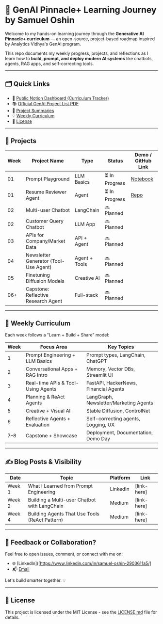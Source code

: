 # 🧠 GenAI Pinnacle+ Learning Journey by Samuel Oshin

Welcome to my hands-on learning journey through the **Generative AI Pinnacle+ curriculum** — an open-source, project-based roadmap inspired by Analytics Vidhya's GenAI program.

This repo documents my weekly progress, projects, and reflections as I learn how to **build, prompt, and deploy modern AI systems** like chatbots, agents, RAG apps, and self-correcting tools.

---

## 🗂️ Quick Links

- 📅 [Public Notion Dashboard (Curriculum Tracker)](#)
- 📚 [Official GenAI Project List PDF](./GenAI_Pinnacle_Plus_Projects.pdf)
- 🧩 [Project Summaries](#-projects)
- 💡 [Weekly Curriculum](#-weekly-curriculum)
- 📜 [License](#-license)

---

## 🚀 Projects

| Week | Project Name                             | Type         | Status        | Demo / GitHub Link |
|------|------------------------------------------|--------------|---------------|--------------------|
| 01   | Prompt Playground                        | LLM Basics   | ⏳ In Progress   | [Notebook](./week_01_prompt_engineering/prompt_playground.ipynb) |
| 01   | Resume Reviewer Agent                    | Agent        | ⏳ In Progress   | [Repo](./week_01_prompt_engineering/resume_reviewer_agent) |
| 02   | Multi-user Chatbot                       | LangChain    | 🔜 Planned |                    |
| 02   | Customer Query Chatbot                   | LLM App      | 🔜 Planned |                    |
| 03   | APIs for Company/Market Data             | API + Agent  | 🔜 Planned     |                    |
| 04   | Newsletter Generator (Tool-Use Agent)    | Agent + Tools| 🔜 Planned     |                    |
| 05   | Finetuning Diffusion Models              | Creative AI  | 🔜 Planned     |                    |
| 06+  | Capstone: Reflective Research Agent      | Full-stack   | 🔜 Planned     |                    |

---

## 📆 Weekly Curriculum

Each week follows a "Learn + Build + Share" model:

| Week | Focus Area                            | Key Topics                             |
|------|----------------------------------------|-----------------------------------------|
| 1    | Prompt Engineering + LLM Basics        | Prompt types, LangChain, ChatGPT        |
| 2    | Conversational Apps + RAG Intro        | Memory, Vector DBs, Streamlit UI        |
| 3    | Real-time APIs & Tool-Using Agents     | FastAPI, HackerNews, Financial Agents   |
| 4    | Planning & ReAct Agents                | LangGraph, Newsletter/Marketing Agents  |
| 5    | Creative + Visual AI                   | Stable Diffusion, ControlNet            |
| 6    | Reflective Agents + Evaluation         | Self-correcting agents, Logging, UX     |
| 7–8  | Capstone + Showcase                    | Deployment, Documentation, Demo Day     |

---

## ✍️ Blog Posts & Visibility

| Date | Topic                           | Platform | Link |
|------|----------------------------------|----------|------|
| Week 1 | What I Learned from Prompt Engineering | LinkedIn | [link-here] |
| Week 2 | Building a Multi-user Chatbot with LangChain | Medium | [link-here] |
| Week 4 | Building Agents That Use Tools (ReAct Pattern) | Medium | [link-here] |

---

## 💬 Feedback or Collaboration?
Feel free to open issues, comment, or connect with me on:
- 🌐 [LinkedIn]([https://www.linkedin.com/in/samuel-oshin-2903611a5/]
- 📬 [Email](mailto:samuelt.oshin@gmail.com@gmail.com)

Let's build smarter together. 💡

---

## 📜 License

This project is licensed under the MIT License - see the [LICENSE.md](LICENSE.md) file for details.

